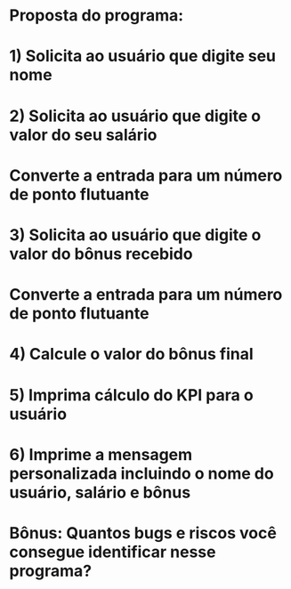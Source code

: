 
# Proposta do programa:

# 1) Solicita ao usuário que digite seu nome

# 2) Solicita ao usuário que digite o valor do seu salário
# Converte a entrada para um número de ponto flutuante

# 3) Solicita ao usuário que digite o valor do bônus recebido
# Converte a entrada para um número de ponto flutuante

# 4) Calcule o valor do bônus final

# 5) Imprima cálculo do KPI para o usuário

# 6) Imprime a mensagem personalizada incluindo o nome do usuário, salário e bônus

# Bônus: Quantos bugs e riscos você consegue identificar nesse programa?